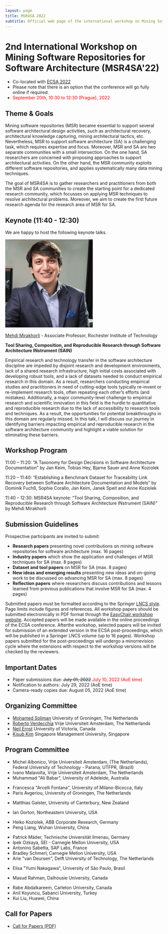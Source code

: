 ```yaml
---
layout: page
title: MSR4SA 2022
subtitle: Official web page of the international workshop on Mining Software Repositories for Software Architecture
---
```


# 2nd International Workshop on Mining Software Repositories for Software Architecture (MSR4SA'22)  

- Co-located with [ECSA 2022](https://conf.researchr.org/home/ecsa-2022) 
- Please note that there is an option that the conference will go fully online if required.
- <span style="color:red;"> September 20th, 10:30 to 12:30 (Prague), 2022 </span>


## Theme & Goals
Mining software repositories (MSR) became essential to support several software architectural design activities, such as architectural recovery, architectural knowledge capturing, mining architectural tactics, etc. Nevertheless, MSR to support software architecture (SA) is a challenging task, which requires expertise and focus. Moreover, MSR and SA are two separate communities with a small intersection. On the one hand, SA researchers are concerned with proposing approaches to support architectural activities. On the other hand, the MSR community exploits different software repositories, and applies systematically many data mining techniques.

The goal of MSR4SA is to gather researchers and practitioners from both the MSR and SA communities to create the starting point for a dedicated research community, which focusses on applying MSR techniques to resolve architectural problems. Moreover, we aim to create the first future research agenda for the research area of MSR for SA.

<!-- ## Topics of Interest

MSR4SA 2022 seeks contributions addressing, but not limited to, the following topics related to MSR and software architecture:
- Analysis of challenges in applying MSR for SA
- Datasets for software architecture
- Machine learning techniques for mining software architectures
- Natural language processing for software architecture
- Software architecture in DevOps
- Qualitative studies on software repositories, regarding software architecture
- Use cases and case studies on applying MSR for SA
- Processes and tools supporting the development of approaches to MSR for SA
- State-of-the-art analysis which relates MSR and SA
- Best practices and lessons learned for applying MSR for SA
- Mining and integrating multiple data sources for software architecture
- Mining software repositories for assessing architectural technical debt
- Mining software repositories for architectural analysis
- Mining architectural tactics
- Mining architectural patterns and styles
- Mining reference architectures
- Architecture visualization from software repositories
- Integration of structured and unstructured data for software architecture 
- Mining architectural knowledge, decisions, and rationale
- Mining software repositories for non-functional quality attributes
- Mining software ecosystems and systems-of-systems
- Foundational principles of MSR for SA
- Mining architecturally-relevant requirements
- MSR and architecture description languages
- Mining architecture views and viewpoints
- Mining microservice-based systems
- Systematic literature reviews on MSR for SA
- Empirical studies on MSR for SA
- Industrial experiences and challenges on MSR for SA
- Model-Driven Engineering techniques for MSR for SA
-->
## Keynote (11:40 - 12:30)

We are happy to host the following keynote talks.

<img src="https://github.com/MSR4SA/msr4sa.github.io/blob/main/img/mehdi_mirakhorli.jpg?raw=true" alt="Mehdi Mirakhorli" style="width: 20em;" class="center"/>

[Mehdi Mirakhorli](https://www.se.rit.edu/~mehdi/) - Associate Professor, Rochester Institute of Technology

**Tool Sharing, Composition, and Reproducible Research through Software Architecture INstrument (SAIN)** 

Empirical research and technology transfer in the software architecture discipline are impeded by disjoint research and development environments, lack of a shared research infrastructure, high initial costs associated with developing robust tools, and a lack of datasets needed to conduct empirical research in this domain. As a result, researchers conducting empirical studies and practitioners in need of cutting-edge tools typically re-invent or re-implement research tools, often repeating each other’s efforts (and mistakes). Additionally, a major community-level challenge to empirical research and scientific innovation in this field is the hurdle to quantitative and reproducible research due to the lack of accessibility to research tools and techniques. As a result, the opportunities for potential breakthroughs in this domain are regularly missed. In this talk, I will discuss our journey in identifying barriers impacting empirical and reproducible research in the software architecture community and highlight a viable solution for eliminating these barriers.

## Workshop Program 

11:00 – 11:20: “A Taxonomy for Design Decisions in Software Architecture Documentation” by Jan Keim, Tobias Hey, Bjarne Sauer and Anne Koziolek

11:20 – 11:40: “Establishing a Benchmark Dataset for Traceability Link Recovery between Software Architecture Documentation and Models” by Dominik Fuchß, Sophie Corallo, Jan Keim, Janek Speit and Anne Koziolek

11:40 – 12:30: MSR4SA keynote: “Tool Sharing, Composition, and Reproducible Research through Software Architecture INstrument (SAIN)” by Mehdi Mirakhorli

<!--
## Workshop Program 

- Ilaria Pigazzini , Davide Foppiani and Francesca Arcelli Fontana. **Two different facets of architectural smells criticality: an empirical study** - Architectural smells (AS) represent symptoms of problems at architectural level that have an impact on architectural debt. It is important to identify among them the most critical ones, so that developers can prioritize them for their removal. In order to evaluate the criticality of AS, in this paper we consider two facets: the PageRank metric, to assess the centrality of a smell in a project, and Severity, a metric to estimate the cost-solving of smells. We have proposed these two metrics in a previous work and here we perform an empirical analysis of the evolution and correlation of these metrics in the version history of 10 projects (at least 22 versions each, 264 projects in total). The analysis of the evolution is useful in order to identify which architectural smells types tend to become more critical. The analysis of the correlation is useful to study whether the criticality of a smell has an influence on how much it costs to remove it, and vice-versa.
- Carlos Paradis , Rick Kazman. **Design Choices in Building an MSR Tool: The Case of Kaiaulu** - Background: Since Alitheia Core was proposed and subsequently retired, tools that support empirical studies of software continue to be proposed, such as Codeface, Codeface4Smells, GrimoireLab and SmartSHARK, but they all make different design choices with overlapping functionality. Aims: We seek to understand the design decisions adopted on these tools– good and bad–and their consequences to understand why their authors reinvented functionality already present in other tools, and to help inform the design of future tools. Method: We used action research to evaluate the tools, and determine principles and anti-patterns to motivate a new tool design. Results: We identified 7 major design choices among the tools: 1) Abstraction Debt, 2) the use of Project Configuration Files, 3) the choice of Batch or Interactive Mode, 4) Minimal Paths to Data, 5) Familiar Software Abstractions, 6) Licensing and 7) the Perils of Code Reuse. Building on the observed good and bad design decisions, we created our own architecture and implemented it as an R package. Conclusions: Tools should not require onerous setup for users to obtain data. Authors should consider the conventions and abstractions used by their chosen language and build upon these instead of redefining them. Tools should encourage best practices in experiment reproducibility by leveraging self-contained and readable schemas that are used for tool automation, and reuse must be done with care to avoid depending on dead code.
-->

## Submission Guidelines 

Prospective participants are invited to submit:
- **Research papers** presenting novel contributions on mining software repositories for software architecture (max. 16 pages)
- **Industry papers** which show the application and challenges of MSR techniques for SA (max. 8 pages)
- **Dataset and tool papers** on MSR for SA (max. 8 pages)
- **New ideas and emerging results** presenting new ideas and on-going work to be discussed on advancing MSR for SA (max. 8 pages)
- **Reflection papers** where researchers discuss contributions and lessons learned from previous publications that involve MSR for SA (max. 4 pages)

Submitted papers must be formatted according to the Springer [LNCS style](http://www.springer.com/computer/lncs?SGWID=0-164-6-793341-0). Page limits include figures and references. 
All workshop papers should be submitted electronically in PDF format through the [EasyChair workshop website](https://easychair.org/my/conference?conf=msr4sa2022).
Accepted papers will be made available in the online proceedings of the ECSA conference. Afterthe workshop, selected papers will be invited for submission of an extended version in the ECSA post-proceedings, which will be published in a Springer LNCS volume (up to 16 pages). Workshop papers submitted for the post-proceedings will undergo a minorrevision cycle where the extensions with respect to the workshop versions will be checked by the reviewers.


## Important Dates 
<!-- - Paper submissions due: July 01, 2022 (AoE time) -->
- Paper submissions due: <del>July 01, 2022</del> <span style="color:red;">July 10, 2022 (AoE time)</span>
- Notification to authors: July 29, 2022 (AoE time)
- Camera-ready copies due: August 05, 2022 (AoE time)


## Organizing Committee 
- [Mohamed Soliman](https://www.rug.nl/staff/m.a.m.soliman/?lang=en) University of Groningen, The Netherlands
- [Roberto Verdecchia](https://robertoverdecchia.github.io/) Vrije Universiteit Amsterdam, The Netherlands
- [Neil Ernst](http://www.neilernst.net/) University of Victoria, Canada
- [Kisub Kim](https://falconlk.github.io/react-gh-pages/) Singapore Management University, Singapore

<!-- - [Ivano Malavolta](http://www.ivanomalavolta.com) (Vrije Universiteit Amsterdam, The Netherlands)
- [Mehdi Mirakhorli](http://www.se.rit.edu/~mehdi) (Rochester Institute of Technology, USA) -->


## Program Committee 
* Michel Albonico, Vrije Universiteit Amsterdam, (The Netherlands), Federal University of Technology - Parana, UTFPR, (Brazil)
* Ivano Malavolta, Vrije Universiteit Amsterdam, The Netherlands
* Muhammad "Ali Babar", University of Adeleide, Australia
<!-- * Mauricio Aniche, Delft University of Technology, The Netherlands -->
* Francesca "Arcelli Fontana", University of Milano-Bicocca, Italy
* Paris Avgeriou, University of Groningen, The Netherlands
<!-- * Magiel Bruntink, Software Improvement Group, The Netherlands -->
<!-- * Barbora Buhnova, Masaryk University, Czech Republic -->
<!-- * Yuanfang Cai, Drexel University, USA -->
* Matthias Galster, University of Canterbury, New Zealand
<!-- * Joshua Garcia, University of California, Irvine, USA -->
* Ian Gorton, Northeastern University, USA
<!-- * Rick Kazman, University of Hawaii , USA -->
* Heiko Koziolek, ABB Corporate Research, Germany
* Peng Liang, Wuhan University, China
<!-- * David Lo, Singapore Management University, Singapore -->
* Patrick Mäder, Technische Universität Ilmenau, Germany
* Ipek Ozkaya, SEI - Carnegie Mellon University, USA
* Antonino Sabetta, SAP Labs, France
* Bradley Schmerl, Carnegie Mellon University, USA
* Arie "van Deursen", Delft University of Technology, The Netherlands
<!-- * Stefan Wagner, University of Stuttgart, Germany -->
* Elisa "Yumi Nakagawa", University of São Paulo, Brasil 
<!-- * Thomas Latoza, George Mason University, USA -->
* Masud Rahman, Dalhousie University, Canada
<!-- * Raula Kula, Nara Institute of Science and Tech, Japan -->
<!-- * Mairieli Wessel, TU Delft, The Netherlands -->
* Rabe Abdalkareem, Carleton University, Canada
* Anil Koyuncu, Sabanci University, Turkey
* Kui Liu, Huawei, China


## Call for Papers 
- [Call for Papers (PDF)](MSR4SA_2022_cfp.pdf)

